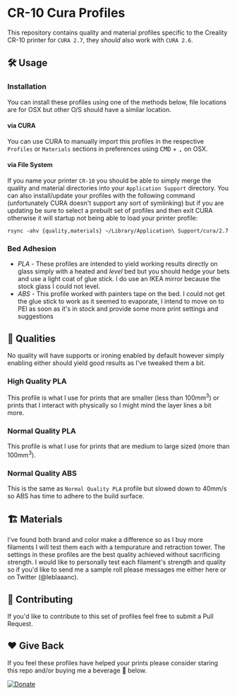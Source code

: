 # CR-10 Cura Profiles

This repository contains quality and material profiles specific to the Creality CR-10 printer for `CURA 2.7`, they *should* also work with `CURA 2.6`.

## 🛠 Usage

### Installation

You can install these profiles using one of the methods below, file locations are for OSX but other O/S should have a similar location.

#### via CURA

You can use CURA to manually import this profiles in the respective `Profiles` or `Materials` sections in preferences using <kbd>CMD</kbd> + <kbd>,</kbd> on OSX.

#### via File System

If you name your printer `CR-10` you should be able to simply merge the quality and material directories into your `Application Support` directory. You can also install/update your profiles with the following command (unfortunately CURA doesn't support any sort of symlinking) but if you are updating be sure to select a prebuilt set of profiles and then exit CURA otherwise it will startup not being able to load your printer profile:

```
rsync -ahv {quality,materials} ~/Library/Application\ Support/cura/2.7
```

### Bed Adhesion

* *PLA* - These profiles are intended to yield working results directly on glass simply with a heated and *level* bed but you should hedge your bets and use a light coat of glue stick. I do use an IKEA mirror because the stock glass I could not level.
* *ABS* - This profile worked with painters tape on the bed. I could not get the glue stick to work as it seemed to evaporate, I intend to move on to PEI as soon as it's in stock and provide some more print settings and suggestions

## 💄 Qualities

No quality will have supports or ironing enabled by default however simply enabling either should yield good results as I've tweaked them a bit.

### High Quality PLA

This profile is what I use for prints that are smaller (less than 100mm<sup>3</sup>) or prints that I interact with physically so I might mind the layer lines a bit more.

### Normal Quality PLA

This profile is what I use for prints that are medium to large sized (more than 100mm<sup>3</sup>).

### Normal Quality ABS

This is the same as `Normal Quality PLA` profile but slowed down to 40mm/s so ABS has time to adhere to the build surface.

## 🏗 Materials

I've found both brand and color make a difference so as I buy more filaments I will test them each with a tempurature and retraction tower. The settings in these profiles are the best quality achieved without sacrificing strength. I would like to personally test each filament's strength and quality so if you'd like to send me a sample roll please messages me either here or on Twitter (@leblaaanc).

## 💪 Contributing

If you'd like to contribute to this set of profiles feel free to submit a Pull Request.

## ❤️ Give Back

If you feel these profiles have helped your prints please consider staring this repo and/or buying me a beverage 🍺 below.

[![Donate](https://img.shields.io/badge/Donate-PayPal-green.svg)](https://paypal.me/leblaaanc)

